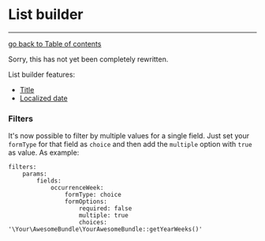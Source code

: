# List builder
---------------------------------------

[go back to Table of contents][back-to-index]

[back-to-index]: https://github.com/symfony2admingenerator/AdmingeneratorGeneratorBundle/blob/master/Resources/doc/documentation.md#4-generator

Sorry, this has not yet been completely rewritten.

List builder features:

* [Title](common/title.md)
* [Localized date](common/localized-date.md)
 


### Filters

It's now possible to filter by multiple values for a single field.
Just set your ```formType``` for that field as ```choice``` and then add the ```multiple``` option with ```true``` as value. As example:
```
filters:
    params:
        fields:
            occurrenceWeek:
                formType: choice
                formOptions:
                    required: false
                    multiple: true
                    choices: '\Your\AwesomeBundle\YourAwesomeBundle::getYearWeeks()'
```

